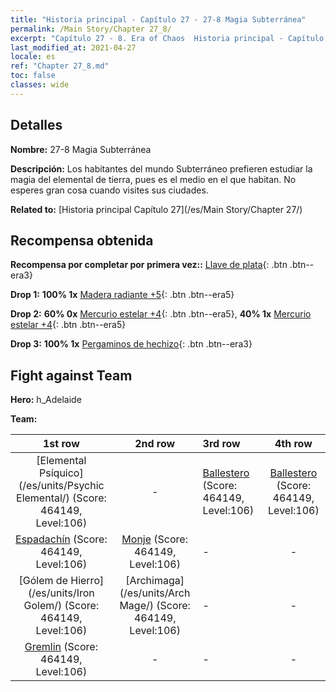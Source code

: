 ```yaml
---
title: "Historia principal - Capítulo 27 - 27-8 Magia Subterránea"
permalink: /Main Story/Chapter 27_8/
excerpt: "Capítulo 27 - 8. Era of Chaos  Historia principal - Capítulo 27_8. 27-8 Magia Subterránea"
last_modified_at: 2021-04-27
locale: es
ref: "Chapter 27_8.md"
toc: false
classes: wide
---
```


## Detalles

 **Nombre:** 27-8 Magia Subterránea

 **Descripción:** Los habitantes del mundo Subterráneo prefieren estudiar la magia del elemental de tierra, pues es el medio en el que habitan. No esperes gran cosa cuando visites sus ciudades.

 **Related to:** [Historia principal Capítulo 27](/es/Main Story/Chapter 27/)

## Recompensa obtenida

 **Recompensa por completar por primera vez::** [Llave de plata](/ItemsES/con_693/){: .btn .btn--era3}

 **Drop 1:** **100% 1x** [Madera radiante +5](/ItemsES/mat_97/){: .btn .btn--era5}

 **Drop 2:** **60% 0x** [Mercurio estelar +4](/ItemsES/mat_91/){: .btn .btn--era5}, **40% 1x** [Mercurio estelar +4](/ItemsES/mat_91/){: .btn .btn--era5}

 **Drop 3:** **100% 1x** [Pergaminos de hechizo](/ItemsES/con_694/){: .btn .btn--era3}


## Fight against Team
 **Hero:** h_Adelaide

 **Team:**


  | 1st row | 2nd row | 3rd row | 4th row |
  |:----:|:----:|:----|:----:|
  | [Elemental Psíquico](/es/units/Psychic Elemental/) (Score: 464149, Level:106)  | - | [Ballestero](/es/units/Marksman/) (Score: 464149, Level:106)  | [Ballestero](/es/units/Marksman/) (Score: 464149, Level:106)  |
  | [Espadachín](/es/units/Swordsman/) (Score: 464149, Level:106)  | [Monje](/es/units/Monk/) (Score: 464149, Level:106)  | - | - |
  | [Gólem de Hierro](/es/units/Iron Golem/) (Score: 464149, Level:106)  | [Archimaga](/es/units/Arch Mage/) (Score: 464149, Level:106)  | - | - |
  | [Gremlin](/es/units/Gremlin/) (Score: 464149, Level:106)  | - | - | - |


